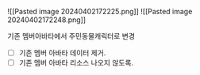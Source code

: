 
![[Pasted image 20240402172225.png]]
![[Pasted image 20240402172248.png]]

기존 멤버아바타에서 주민동물캐릭터로 변경 


- [ ] 기존 멤버 아바타 데이터 제거. 
- [ ] 기존 멤버 아바타 리소스 나오지 않도록.